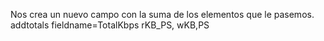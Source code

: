 Nos crea un nuevo campo con la suma de los elementos que le pasemos.
addtotals fieldname=TotalKbps rKB_PS, wKB,PS
